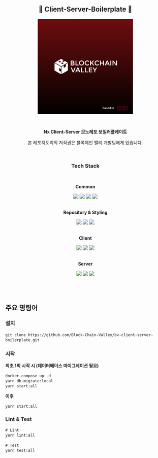 <div align="center">
  <h2>📔 Client-Server-Boilerplate 📔</h2>
  <img width="300px" src="docs/logo.png" align="center">
  <p><br/></p>
  <strong>Nx Client-Server 모노레포 보일러플레이트</strong>
  <p>본 레포지토리의 저작권은 블록체인 밸리 개발팀에게 있습니다.</p>
</div>

<br/>

<div align="center">
    <h3>Tech Stack</h3>
    <br/>
    <div>
        <strong><p>Common</p></strong>  
        <img src="https://img.shields.io/badge/typescript-%23007ACC.svg?style=for-the-badge&logo=typescript&logoColor=white"/>
        <img src="https://img.shields.io/badge/-GraphQL-E10098?style=for-the-badge&logo=graphql&logoColor=white"/>
        <img src="https://img.shields.io/badge/-jest-%23C21325?style=for-the-badge&logo=jest&logoColor=white"/>
        <img src="https://img.shields.io/badge/docker-%230db7ed.svg?style=for-the-badge&logo=docker&logoColor=white"/>
    </div>
    <br/>
    <div>
        <strong><p>Repository & Styling</p></strong>
        <img src="https://img.shields.io/badge/workspace-143157?style=for-the-badge&logo=NX&logoColor=white"/>
        <img src="https://img.shields.io/badge/eslint-3A33D1?style=for-the-badge&logo=eslint&logoColor=white">
        <img src="https://img.shields.io/badge/prettier-1A2C34?style=for-the-badge&logo=prettier&logoColor=F7BA3E"/>
    </div>
    <br/>
    <div>
        <strong><p>Client</p></strong>
        <img src="https://img.shields.io/badge/Next.js-000?logo=nextdotjs&logoColor=fff&style=for-the-badge"/>
        <img src="https://img.shields.io/badge/React-20232A?style=for-the-badge&logo=react&logoColor=61DAFB"/>
        <img src="https://img.shields.io/badge/Tailwind_CSS-38B2AC?style=for-the-badge&logo=tailwind-css&logoColor=white"/>
    </div>
    <br/>
    <div>
        <strong><p>Server</p></strong>
        <img src="https://img.shields.io/badge/nestjs-%23E0234E.svg?style=for-the-badge&logo=nestjs&logoColor=white"/>
        <img src="https://img.shields.io/badge/PostgreSQL-316192?style=for-the-badge&logo=postgresql&logoColor=white"/>
        <img src="https://img.shields.io/badge/Prisma-3982CE?style=for-the-badge&logo=Prisma&logoColor=white"/>
    </div>
</div>

<br/>
<br/>
<br/>

## 주요 명령어

### 설치

```
git clone https://github.com/Block-Chain-Valley/bv-client-server-boilerplate.git
```

### 시작

**최초 1회 시작 시 (데이터베이스 마이그레이션 필요)**

```
docker-compose up -d
yarn db-migrate:local
yarn start:all
```

**이후**

```
yarn start:all
```

### Lint & Test

```
# Lint
yarn lint:all

# Test
yarn test:all
```
